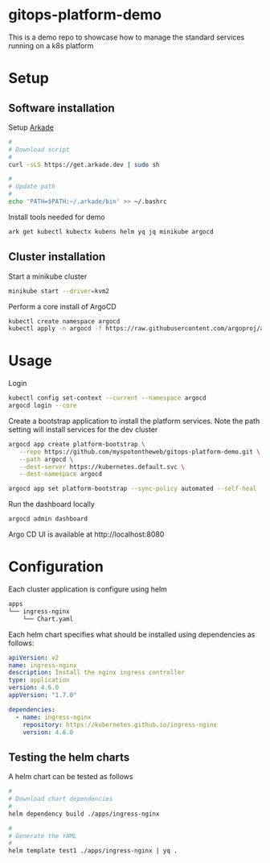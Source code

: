 # gitops-platform-demo

This is a demo repo to showcase how to manage the standard services running on a k8s platform

# Setup

## Software installation

Setup [Arkade](https://arkade.dev)

```bash
#
# Download script
#
curl -sLS https://get.arkade.dev | sudo sh

#
# Update path
#
echo 'PATH=$PATH:~/.arkade/bin' >> ~/.bashrc
```

Install tools needed for demo

```bash
ark get kubectl kubectx kubens helm yq jq minikube argocd
```

## Cluster installation 

Start a minikube cluster

```bash
minikube start --driver=kvm2
```

Perform a core install of ArgoCD

```bash
kubectl create namespace argocd
kubectl apply -n argocd -f https://raw.githubusercontent.com/argoproj/argo-cd/stable/manifests/core-install.yaml
```

# Usage

Login

```bash
kubectl config set-context --current --namespace argocd
argocd login --core
```

Create a bootstrap application to install the platform services. Note the path setting will install services for the dev cluster

```bash
argocd app create platform-bootstrap \
   --repo https://github.com/myspotontheweb/gitops-platform-demo.git \
   --path argocd \
   --dest-server https://kubernetes.default.svc \
   --dest-namespace argocd

argocd app set platform-bootstrap --sync-policy automated --self-heal
```

Run the dashboard locally

```bash
argocd admin dashboard
```

Argo CD UI is available at http://localhost:8080


# Configuration

Each cluster application is configure using helm

```bash
apps
└── ingress-nginx
    └── Chart.yaml
```

Each helm chart specifies what should be installed using dependencies as follows:

```yaml
apiVersion: v2
name: ingress-nginx
description: Install the nginx ingress controller
type: application
version: 4.6.0
appVersion: "1.7.0"

dependencies:
  - name: ingress-nginx
    repository: https://kubernetes.github.io/ingress-nginx
    version: 4.6.0
```


## Testing the helm charts

A helm chart can be tested as follows

```bash
#
# Download chart dependencies
#
helm dependency build ./apps/ingress-nginx

#
# Generate the YAML
#
helm template test1 ./apps/ingress-nginx | yq .
```

